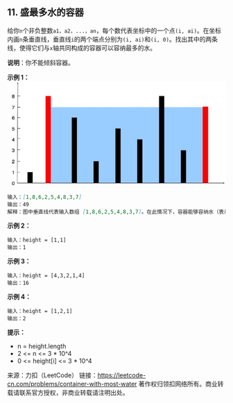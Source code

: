 ## 11. 盛最多水的容器
给你`n`个非负整数`a1，a2，...，an`，每个数代表坐标中的一个点`(i, ai)`。在坐标内画`n`条垂直线，垂直线`i`的两个端点分别为`(i, ai)`和`(i, 0)`。找出其中的两条线，使得它们与`x`轴共同构成的容器可以容纳最多的水。<br>

**说明**：你不能倾斜容器。<br>

**示例 1：**
![avatar](question_11.jpg)
```md
输入：[1,8,6,2,5,4,8,3,7]
输出：49 
解释：图中垂直线代表输入数组 [1,8,6,2,5,4,8,3,7]。在此情况下，容器能够容纳水（表示为蓝色部分）的最大值为 49。
```
**示例 2：**
```
输入：height = [1,1]
输出：1
```
**示例 3：**
```
输入：height = [4,3,2,1,4]
输出：16
```
**示例 4：**
```
输入：height = [1,2,1]
输出：2
```

**提示：**
* n = height.length
* 2 <= n <= 3 * 10^4
* 0 <= height[i] <= 3 * 10^4

来源：力扣（LeetCode）
链接：https://leetcode-cn.com/problems/container-with-most-water
著作权归领扣网络所有。商业转载请联系官方授权，非商业转载请注明出处。